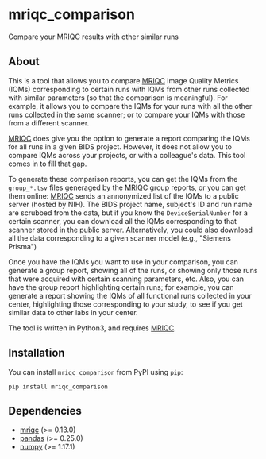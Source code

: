 # mriqc_comparison
Compare your MRIQC results with other similar runs

## About ##

This is a tool that allows you to compare [MRIQC](https://github.com/poldracklab/mriqc) Image Quality Metrics (IQMs) corresponding to certain runs with IQMs from other runs collected with similar parameters (so that the comparison is meaningful). For example, it allows you to compare the IQMs for your runs with all the other runs collected in the same scanner; or to compare your IQMs with those from a different scanner.

[MRIQC](https://github.com/poldracklab/mriqc) does give you the option to generate a report comparing the IQMs for all runs in a given BIDS project. However, it does not allow you to compare IQMs across your projects, or with a colleague's data. This tool comes in to fill that gap.

To generate these comparison reports, you can get the IQMs from the `group_*.tsv` files generaged by the [MRIQC](https://github.com/poldracklab/mriqc) group reports, or you can get them online: [MRIQC](https://github.com/poldracklab/mriqc) sends an annonymized list of the IQMs to a public server (hosted by NIH). The BIDS project name, subject's ID and run name are scrubbed from the data, but if you know the `DeviceSerialNumber` for a certain scanner, you can download all the IQMs corresponding to that scanner stored in the public server. Alternatively, you could also download all the data corresponding to a given scanner model (e.g., "Siemens Prisma")

Once you have the IQMs you want to use in your comparison, you can generate a group report, showing all of the runs, or showing only those runs that were acquired with certain scanning parameters, etc. Also, you can have the group report highlighting certain runs; for example, you can generate a report showing the IQMs of all functional runs collected in your center, highlighting those corresponding to your study, to see if you get similar data to other labs in your center.

The tool is written in Python3, and requires [MRIQC](https://github.com/poldracklab/mriqc).

## Installation ##

You can install `mriqc_comparison` from PyPI using `pip`:

```
pip install mriqc_comparison
```

## Dependencies ##

- [mriqc](https://github.com/poldracklab/mriqc) (>= 0.13.0)
- [pandas](https://pandas.pydata.org) (>= 0.25.0)
- [numpy](https://numpy.org) (>= 1.17.1)
